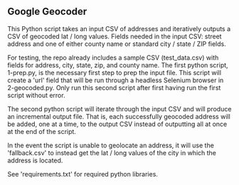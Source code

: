 ## Google Geocoder

This Python script takes an input CSV of addresses and iteratively outputs a CSV of geocoded lat / long values. Fields needed in the input CSV: street address and one of either county name or standard city / state / ZIP fields.

For testing, the repo already includes a sample CSV (test_data.csv) with fields for address, city, state, zip, and county name. The first python script, 1-prep.py, is the necessary first step to prep the input file. This script will create a 'url' field that will be run through a headless Selenium browser in 2-geocoded.py. Only run this second script after first having run the first script without error.

The second python script will iterate through the input CSV and will produce an incremental output file. That is, each successfully geocoded address will be added, one at a time, to the output CSV instead of outputting all at once at the end of the script.

In the event the script is unable to geolocate an address, it will use the 'fallback.csv' to instead get the lat / long values of the city in which the address is located.

See 'requirements.txt' for required python libraries.

